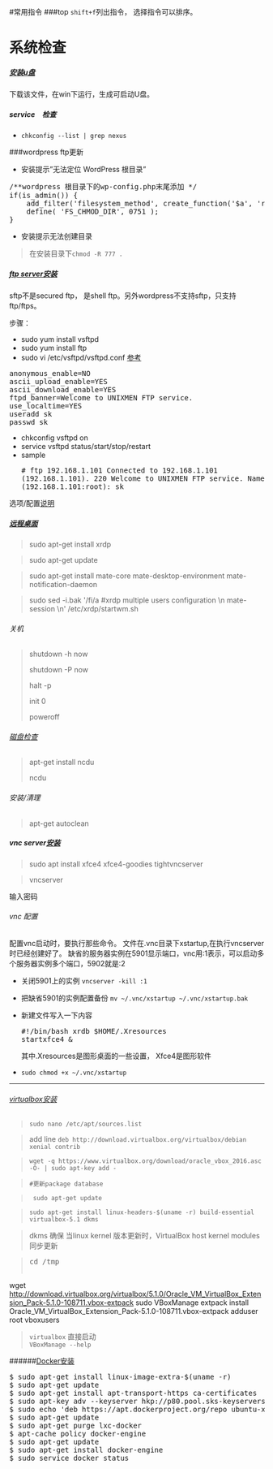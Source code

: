 #常用指令
###top
`shift+f`列出指令， 选择指令可以排序。 

# 系统检查
##### [安装u盘](http://www.ubuntu.com/download/desktop/create-a-usb-stick-on-windows)
下载该文件，在win下运行，生成可启动U盘。

##### service　检查
+ `chkconfig --list | grep nexus`

###wordpress ftp更新
+ 安装提示”无法定位 WordPress 根目录”
<pre>/**wordpress 根目录下的wp-config.php末尾添加 */
if(is_admin()) {
	add_filter('filesystem_method', create_function('$a', 'return "direct";' ));
	define( 'FS_CHMOD_DIR', 0751 );
}
</pre>
+ 安装提示无法创建目录
> 在安装目录下`chmod -R 777 . `

##### [ftp server安装](https://www.digitalocean.com/community/tutorials/how-to-set-up-vsftpd-on-centos-6--2)
sftp不是secured ftp， 是shell ftp。另外wordpress不支持sftp，只支持ftp/ftps。

步骤：

+ sudo yum install vsftpd
+ sudo yum install ftp
+ sudo vi /etc/vsftpd/vsftpd.conf
[参考](https://www.unixmen.com/install-vsftpd-server-on-centos-rhel-scientific-linux-6-4/)
<pre>anonymous_enable=NO
ascii_upload_enable=YES
ascii_download_enable=YES
ftpd_banner=Welcome to UNIXMEN FTP service.
use_localtime=YES
useradd sk
passwd sk
</pre>

+ chkconfig vsftpd on
+ service vsftpd status/start/stop/restart
+ sample<pre># ftp 192.168.1.101
Connected to 192.168.1.101 (192.168.1.101).
220 Welcome to UNIXMEN FTP service.
Name (192.168.1.101:root): sk</pre>

选项/配置[说明](https://www.centos.org/docs/5/html/Deployment_Guide-en-US/s1-ftp-vsftpd-conf.html)
##### [远程桌面](http://c-nergy.be/blog/?p=8952)
> sudo apt-get install xrdp

> sudo apt-get update

> sudo apt-get install mate-core mate-desktop-environment mate-notification-daemon

> sudo sed -i.bak '/fi/a #xrdp multiple users configuration \n mate-session \n' /etc/xrdp/startwm.sh


###### 关机
> shutdown -h now
> 
> shutdown -P now
> 
> halt -p
> 
> init 0
> 
> poweroff

###### [磁盘检查](http://askubuntu.com/questions/73160/how-do-i-find-the-amount-of-free-space-on-my-hard-drive)
> apt-get install ncdu
> 
> ncdu

###### 安装/清理
> apt-get autoclean

##### vnc server[安装](https://www.digitalocean.com/community/tutorials/how-to-install-and-configure-vnc-on-ubuntu-16-04)
> sudo apt install xfce4 xfce4-goodies tightvncserver

> vncserver

输入密码
###### vnc 配置
配置vnc启动时，要执行那些命令。
文件在.vnc目录下xstartup,在执行vncserver时已经创建好了。
缺省的服务器实例在5901显示端口，vnc用:1表示，可以启动多个服务器实例多个端口，5902就是:2

+ 关闭5901上的实例 `vncserver -kill :1`

+ 把缺省5901的实例配置备份 `mv ~/.vnc/xstartup ~/.vnc/xstartup.bak`

+ 新建文件写入一下内容<pre>#!/bin/bash
xrdb $HOME/.Xresources
startxfce4 &</pre>
其中.Xresources是图形桌面的一些设置， Xfce4是图形软件

+ `sudo chmod +x ~/.vnc/xstartup`

---
###### [virtualbox安装](https://www.howtoforge.com/tutorial/running-virtual-machines-with-virtualbox-5.1-on-a-headless-ubuntu-16.04-lts-server/)
> `sudo nano /etc/apt/sources.list`

> add line `deb http://download.virtualbox.org/virtualbox/debian xenial contrib`

> `wget -q https://www.virtualbox.org/download/oracle_vbox_2016.asc -O- | sudo apt-key add -`

> `#更新package database`
 
>` sudo apt-get update`

> `sudo apt-get install linux-headers-$(uname -r) build-essential virtualbox-5.1 dkms`

> dkms 确保 当linux kernel 版本更新时，VirtualBox host kernel modules 同步更新 

> <pre>cd /tmp
wget http://download.virtualbox.org/virtualbox/5.1.0/Oracle_VM_VirtualBox_Extension_Pack-5.1.0-108711.vbox-extpack
sudo VBoxManage extpack install Oracle_VM_VirtualBox_Extension_Pack-5.1.0-108711.vbox-extpack
adduser root vboxusers
  </pre>
> `virtualbox` 直接启动<br>
> `VBoxManage --help`

######[Docker安装](https://docs.docker.com/engine/installation/linux/ubuntulinux/)
<pre>
$ sudo apt-get install linux-image-extra-$(uname -r)
$ sudo apt-get update
$ sudo apt-get install apt-transport-https ca-certificates
$ sudo apt-key adv --keyserver hkp://p80.pool.sks-keyservers.net:80 --recv-keys 58118E89F3A912897C070ADBF76221572C52609D
$ sudo echo 'deb https://apt.dockerproject.org/repo ubuntu-xenial main' > /etc/apt/sources.list.d/docker.list
$ sudo apt-get update
$ sudo apt-get purge lxc-docker
$ apt-cache policy docker-engine
$ sudo apt-get update
$ sudo apt-get install docker-engine
$ sudo service docker status